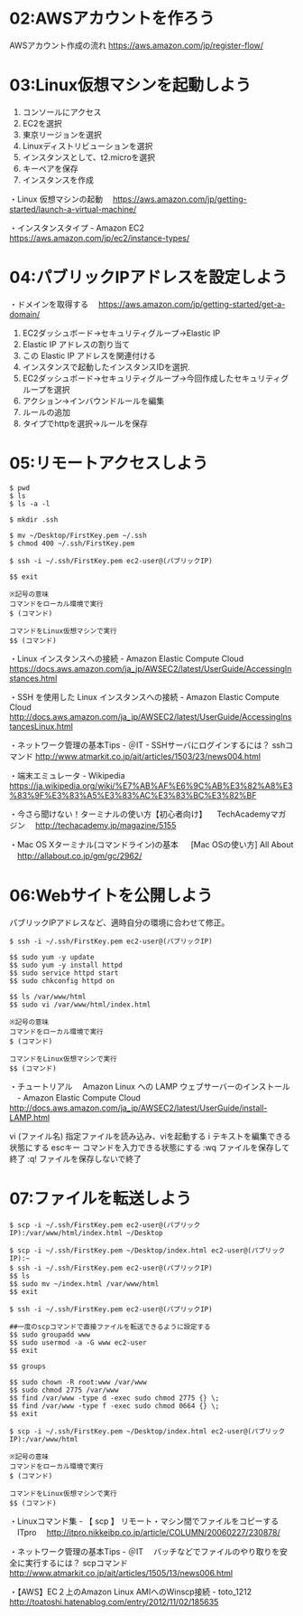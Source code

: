
# 02:AWSアカウントを作ろう
AWSアカウント作成の流れ
https://aws.amazon.com/jp/register-flow/

# 03:Linux仮想マシンを起動しよう

1. コンソールにアクセス
2. EC2を選択
3. 東京リージョンを選択
4. Linuxディストリビューションを選択
5. インスタンスとして、t2.microを選択
6. キーペアを保存
7. インスタンスを作成

・Linux 仮想マシンの起動
　https://aws.amazon.com/jp/getting-started/launch-a-virtual-machine/

・インスタンスタイプ - Amazon EC2
　https://aws.amazon.com/jp/ec2/instance-types/

# 04:パブリックIPアドレスを設定しよう
・ドメインを取得する
　https://aws.amazon.com/jp/getting-started/get-a-domain/
1. EC2ダッシュボード→セキュリティグループ→Elastic IP
2. Elastic IP アドレスの割り当て
3. この Elastic IP アドレスを関連付ける
4. インスタンスで起動したインスタンスIDを選択. 
5. EC2ダッシュボード→セキュリティグループ→今回作成したセキュリティグループを選択
6. アクション→インバウンドルールを編集
7. ルールの追加
8. タイプでhttpを選択→ルールを保存



# 05:リモートアクセスしよう

```
$ pwd
$ ls
$ ls -a -l

$ mkdir .ssh

$ mv ~/Desktop/FirstKey.pem ~/.ssh
$ chmod 400 ~/.ssh/FirstKey.pem

$ ssh -i ~/.ssh/FirstKey.pem ec2-user@(パブリックIP)

$$ exit

※記号の意味
コマンドをローカル環境で実行
$ (コマンド)

コマンドをLinux仮想マシンで実行
$$ (コマンド)
```

・Linux インスタンスへの接続 - Amazon Elastic Compute Cloud
https://docs.aws.amazon.com/ja_jp/AWSEC2/latest/UserGuide/AccessingInstances.html

・SSH を使用した Linux インスタンスへの接続 - Amazon Elastic Compute Cloud
http://docs.aws.amazon.com/ja_jp/AWSEC2/latest/UserGuide/AccessingInstancesLinux.html

・ネットワーク管理の基本Tips - ＠IT - SSHサーバにログインするには？ sshコマンド
http://www.atmarkit.co.jp/ait/articles/1503/23/news004.html

・端末エミュレータ - Wikipedia
https://ja.wikipedia.org/wiki/%E7%AB%AF%E6%9C%AB%E3%82%A8%E3%83%9F%E3%83%A5%E3%83%AC%E3%83%BC%E3%82%BF

・今さら聞けない！ターミナルの使い方【初心者向け】
　TechAcademyマガジン
　http://techacademy.jp/magazine/5155

・Mac OS Xターミナル(コマンドライン)の基本
　 [Mac OSの使い方] All About
　http://allabout.co.jp/gm/gc/2962/

# 06:Webサイトを公開しよう
パブリックIPアドレスなど、適時自分の環境に合わせて修正。

```
$ ssh -i ~/.ssh/FirstKey.pem ec2-user@(パブリックIP)

$$ sudo yum -y update
$$ sudo yum -y install httpd
$$ sudo service httpd start
$$ sudo chkconfig httpd on

$$ ls /var/www/html
$$ sudo vi /var/www/html/index.html

※記号の意味
コマンドをローカル環境で実行
$ (コマンド)

コマンドをLinux仮想マシンで実行
$$ (コマンド)
```

・チュートリアル
　Amazon Linux への LAMP ウェブサーバーのインストール
　- Amazon Elastic Compute Cloud
　http://docs.aws.amazon.com/ja_jp/AWSEC2/latest/UserGuide/install-LAMP.html

vi (ファイル名) 指定ファイルを読み込み、viを起動する
i テキストを編集できる状態にする
escキー コマンドを入力できる状態にする
:wq ファイルを保存して終了
:q! ファイルを保存しないで終了

# 07:ファイルを転送しよう

```
$ scp -i ~/.ssh/FirstKey.pem ec2-user@(パブリックIP):/var/www/html/index.html ~/Desktop

$ scp -i ~/.ssh/FirstKey.pem ~/Desktop/index.html ec2-user@(パブリックIP):~
$ ssh -i ~/.ssh/FirstKey.pem ec2-user@(パブリックIP)
$$ ls
$$ sudo mv ~/index.html /var/www/html
$$ exit

$ ssh -i ~/.ssh/FirstKey.pem ec2-user@(パブリックIP)

##一度のscpコマンドで直接ファイルを転送できるように設定する
$$ sudo groupadd www
$$ sudo usermod -a -G www ec2-user
$$ exit

$$ groups

$$ sudo chown -R root:www /var/www
$$ sudo chmod 2775 /var/www
$$ find /var/www -type d -exec sudo chmod 2775 {} \;
$$ find /var/www -type f -exec sudo chmod 0664 {} \;
$$ exit

$ scp -i ~/.ssh/FirstKey.pem ~/Desktop/index.html ec2-user@(パブリックIP):/var/www/html

※記号の意味
コマンドをローカル環境で実行
$ (コマンド)

コマンドをLinux仮想マシンで実行
$$ (コマンド)
```

・Linuxコマンド集 - 【 scp 】 リモート・マシン間でファイルをコピーする
　ITpro
　http://itpro.nikkeibp.co.jp/article/COLUMN/20060227/230878/

・ネットワーク管理の基本Tips - ＠IT
　バッチなどでファイルのやり取りを安全に実行するには？ scpコマンド
　http://www.atmarkit.co.jp/ait/articles/1505/13/news006.html

・【AWS】EC２上のAmazon Linux AMIへのWinscp接続 - toto_1212
　http://toatoshi.hatenablog.com/entry/2012/11/02/185635

